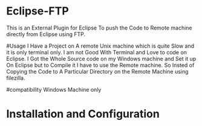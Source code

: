 # Eclipse-FTP
This is an External Plugin for Eclipse To push the Code to Remote machine directly from Eclipse using FTP.

#Usage
I Have a Project on A remote Unix machine which is quite Slow and it is only terminal only.
I am not Good With Terminal and Love to code on Eclipse.
I Got the Whole Source code on my Windows machine and Set it up On Eclipse but to Compile it I have to use the Remote machine.
So Insted of Copying the Code to A Particular Directory on the Remote Machine using filezilla.

#compatibility
Windows Machine only
# Installation and Configuration 

